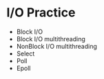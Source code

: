 # I/O Practice

* Block I/O
* Block I/O multithreading
* NonBlock I/O multithreading
* Select
* Poll
* Epoll

  
